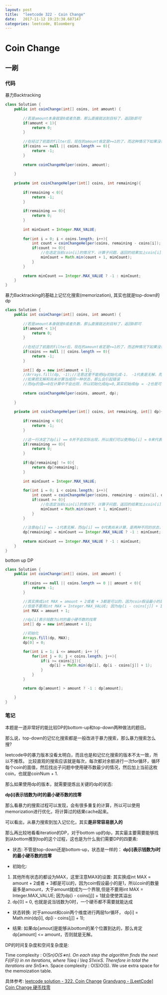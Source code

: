```yaml
---
layout: post
title:  "leetcode 322 - Coin Change"
date:   2017-11-12 19:23:38.687147
categories: leetcode, Bloomberg
---
```


# Coin Change

## 一刷

### 代码


暴力Backtracking
```java
class Solution {
    public int coinChange(int[] coins, int amount) {
        
        //若是amount本身就是0或者负数，那么直接就达到目标了，返回0即可
        if(amount < 1){
            return 0;
        }
        
        //在经过了前面的filter后，现在的amount肯定是>=1的了，而这种情况下如果没有coins可选，那么肯定没有可行方案，直接返回-1
        if(coins == null || coins.length == 0){
            return -1;
        }
        
        return coinChangeHelper(coins, amount);
        
    }
    
    private int coinChangeHelper(int[] coins, int remaining){
        
        if(remaining < 0){
            return -1;
        }
        
        if(remaining == 0){
            return 0;
        }
        
        int minCount = Integer.MAX_VALUE;
        
        for(int i = 0; i < coins.length; i++){
            int count = coinChangeHelper(coins, remaining - coins[i]);
            if(count >= 0){
                //在选定当前coin[i]的情况下，计算子问题，返回的结果加上coin[i]本身，总共count + 1个coin，看和目前最小的minCount谁更小
                minCount = Math.min(count + 1, minCount);
            }
        }
        
        return minCount == Integer.MAX_VALUE ? -1 : minCount;
    }
}
```

暴力Backtracking的基础上记忆化搜索(memorization), 其实也就是top-down的dp
```java
class Solution {
    public int coinChange(int[] coins, int amount) {
        
        //若是amount本身就是0或者负数，那么直接就达到目标了，返回0即可
        if(amount < 1){
            return 0;
        }
        
        //在经过了前面的filter后，现在的amount肯定是>=1的了，而这种情况下如果没有coins可选，那么肯定没有可行方案，直接返回-1
        if(coins == null || coins.length == 0){
            return -1;
        }
        
        int[] dp = new int[amount + 1];
        //Arrays.fill(dp, -1);//注意这里不能把dp初始化成-1， -1代表是无解，而dp中的值需要代表尚未计算
        //如果把无解和尚未计算当成同一种状态，那么会引起错误
        //而dp的值==0在计算中不会出现，所以初始化成dp=0,其实初始成dp = -2也是可以的
        
        return coinChangeHelper(coins, amount, dp);
        
    }
    
    private int coinChangeHelper(int[] coins, int remaining, int[] dp){
        
        if(remaining < 0){
            return -1;
        }
        
        //这一行决定了dp[i] == 0并不会实际出现，所以我们可以使用dp[i] = 0来代表尚未计算过的状态
        if(remaining == 0){
            return 0;
        }
        
        if(dp[remaining] != 0){
            return dp[remaining];
        }
        
        int minCount = Integer.MAX_VALUE;
        
        for(int i = 0; i < coins.length; i++){
            int count = coinChangeHelper(coins, remaining - coins[i], dp);
            if(count >= 0){
                //在选定当前coin[i]的情况下，计算子问题，返回的结果加上coin[i]本身，总共count + 1个coin，看和目前最小的minCount谁更小
                minCount = Math.min(count + 1, minCount);
            }
        }
        
        //注意dp[i] == -1代表无解，而dp[i] == 0代表尚未计算，是两种不同的状态，要注意
        dp[remaining] = minCount == Integer.MAX_VALUE ? -1 : minCount;
        
        return minCount == Integer.MAX_VALUE ? -1 : minCount;
    }
}
```

bottom up DP
```java
class Solution {
    public int coinChange(int[] coins, int amount) {
        
        if(coins == null || coins.length == 0 || amount < 0){
            return -1;
        }

        //其实换成int MAX = amount + 2或者 + 3都是可以的，因为coin假设最小的是1，所以coin的数量最多是amount，大于amount就成为一个界限
        //但是不要用int MAX = Integer.MAX_VALUE; 因为dp[i - coins[j]] + 1就会使使其溢出
        int MAX = amount + 1;

        //dp[i]表示钱数为i时的最小硬币数的找零
        int[] dp = new int[amount + 1];

        //初始化
        Arrays.fill(dp, MAX);
        dp[0] = 0;

        for(int i = 1; i <= amount; i++ ){
            for(int j = 0; j < coins.length; j++){
                if(i >= coins[j]){
                    dp[i] = Math.min(dp[i], dp[i - coins[j]] + 1);
                }
            }
        }

        return dp[amount] > amount ? -1 : dp[amount];

    }
}
```

### 笔记

本题是一道非常好的能比较DP的bottom-up和top-down两种做法的题目。

那么说，top-down的记忆化搜索都是一般改进于暴力搜索，那么暴力搜索怎么搜?

leetcode中的暴力版本没看太明白，而且也是和记忆化搜索的版本不太一致，所以不推荐。
比较直观的搜索应该就是每次，每次都对余额进行一次for循环，循环每个coin的面值，然后找出子问题中使用硬币数最少的情况，然后加上当前这枚coin，也就是coinNum + 1.

那么如果使用dp的版本，就需要提炼出关键的dp的状态:

**dp[i]表示钱数为i时的最小硬币数的找零**

那么看暴力的搜索过程可以发现，会有很多重复的计算，所以可以使用memorization进行优化，将计算过的结果cache起来。

可以看出，从暴力搜索到加入记忆化，其实**是非常容易嵌入的**

那么再比较地看看iteration的DP，对于bottom up的dp，其实最主要需要能够找到从bottom推到top的这个过程，这也是为什么我们需要DP的四要素:

* 状态:
不管是top-down还是bottom-up，状态是一样的： **dp[i]表示钱数为i时的最小硬币数的找零**

* 初始化:
1. 其他所有状态的都设为MAX，这里注意MAX的设置:
        其实换成int MAX = amount + 2或者 + 3都是可以的，因为coin假设最小的是1，所以coin的数量最多是amount，大于amount就成为一个界限,但是不要用int MAX = Integer.MAX_VALUE; 因为dp[i - coins[j]] + 1就会使使其溢出
2. dp[0] = 0, 也就是说当钱数为0时，一个硬币都不需要就能达成

* 状态转换:
对于amount和coin两个维度进行两层for循环， dp[i] = Math.min(dp[i], dp[i - coins[j]] + 1);

* 结果:
如果dp[amout]是能够从bottom的某个位置到达的，那么肯定dp[amount] <= amount，否则就是无解。

DP的时间复杂度和空间复杂度是:

Time complexity : O(S*n)O(S∗n). On each step the algorithm finds the next F(i)F(i) in nn iterations, where 1\leq i \leq S1≤i≤S. Therefore in total the iterations are S*nS∗n.
Space complexity : O(S)O(S). We use extra space for the memoization table.

具体参考:
[leetcode solution -  322. Coin Change](https://leetcode.com/problems/coin-change/solution/)
[Grandyang - [LeetCode] Coin Change 硬币找零](http://www.cnblogs.com/grandyang/p/5138186.html)